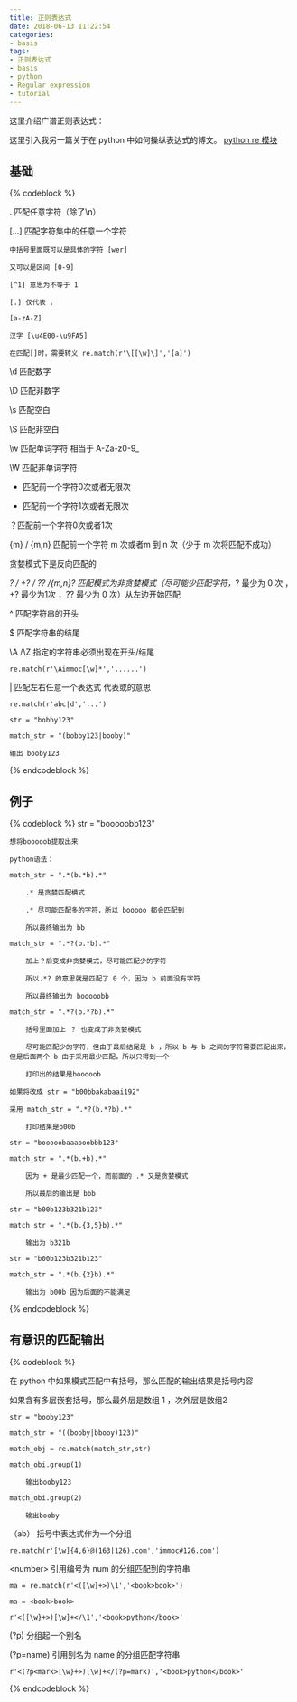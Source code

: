 ```yaml
---
title: 正则表达式
date: 2018-06-13 11:22:54
categories:
- basis
tags:
- 正则表达式
- basis
- python
- Regular expression
- tutorial
---
```

这里介绍广谱正则表达式：
<!--more-->
这里引入我另一篇关于在 python 中如何操纵表达式的博文。
[python re 模块](https://benpaodewoniu.github.io/2018/06/08/python8/)
## 基础
{% codeblock %}

 . 匹配任意字符（除了\n）

[...] 匹配字符集中的任意一个字符

	中括号里面既可以是具体的字符 [wer]

	又可以是区间 [0-9]

	[^1] 意思为不等于 1

	[.] 仅代表 .

	[a-zA-Z]

	汉字 [\u4E00-\u9FA5]

	在匹配[]时，需要转义 re.match(r'\[[\w]\]','[a]')

\d 匹配数字

\D 匹配非数字

\s 匹配空白

\S 匹配非空白

\w 匹配单词字符 相当于 A-Za-z0-9_

\W 匹配非单词字符

* 匹配前一个字符0次或者无限次

+ 匹配前一个字符1次或者无限次

？匹配前一个字符0次或者1次

{m} / {m,n} 匹配前一个字符 m 次或者m 到 n 次（少于 m 次将匹配不成功）

贪婪模式下是反向匹配的

*? / +? / ?? /{m,n}? 匹配模式为非贪婪模式（尽可能少匹配字符，*? 最少为 0 次 ， +? 最少为1次 ，?? 最少为 0 次）从左边开始匹配

^ 匹配字符串的开头

$ 匹配字符串的结尾

\A /\Z 指定的字符串必须出现在开头/结尾

	re.match(r'\Aimmoc[\w]*','......')

| 匹配左右任意一个表达式 代表或的意思

	re.match(r'abc|d','...')

	str = "bobby123"
	
	match_str = "(bobby123|booby)"

	输出 booby123
	
{% endcodeblock %}
## 例子
{% codeblock %}
str = "booooobb123"
	
	想将booooob提取出来

	python语法：

	match_str = ".*(b.*b).*"

		.* 是贪婪匹配模式

		.* 尽可能匹配多的字符，所以 booooo 都会匹配到

		所以最终输出为 bb

	match_str = ".*?(b.*b).*"

		加上？后变成非贪婪模式，尽可能匹配少的字符

		所以.*? 的意思就是匹配了 0 个，因为 b 前面没有字符

		所以最终输出为 booooobb

	match_str = ".*?(b.*?b).*"

		括号里面加上 ？ 也变成了非贪婪模式

		尽可能匹配少的字符，但由于最后结尾是 b ，所以 b 与 b 之间的字符需要匹配出来，但是后面两个 b 由于采用最少匹配，所以只得到一个

		打印出的结果是booooob

	如果将改成 str = "b00bbakabaai192"

	采用 match_str = ".*?(b.*?b).*"

		打印结果是b00b

	str = "booooobaaaooobbb123"

	match_str = ".*(b.+b).*"

		因为 + 是最少匹配一个，而前面的 .* 又是贪婪模式

		所以最后的输出是 bbb

  	str = "b00b123b321b123"
	
	match_str = ".*(b.{3,5}b).*"

		输出为 b321b

	str = "b00b123b321b123"
	
	match_str = ".*(b.{2}b).*"

		输出为 b00b 因为后面的不能满足
		
{% endcodeblock %}
## 有意识的匹配输出
{% codeblock %}

在 python 中如果模式匹配中有括号，那么匹配的输出结果是括号内容

如果含有多层嵌套括号，那么最外层是数组 1 ，次外层是数组2

	str = "booby123"

	match_str = "((booby|bbooy)123)"

	match_obj = re.match(match_str,str)

	match_obi.group(1)

		输出booby123
	
	match_obi.group(2)

		输出booby
	
（ab） 括号中表达式作为一个分组

	re.match(r'[\w]{4,6}@(163|126).com','immoc#126.com')

\<number> 引用编号为 num 的分组匹配到的字符串

	ma = re.match(r'<([\w]+>)\1','<book>book>')

	ma = <book>book>

	r'<([\w}+>)[\w]+</\1','<book>python</book>'

(?p<name>) 分组起一个别名

(?p=name) 引用别名为 name 的分组匹配字符串

	r'<(?p<mark>[\w}+>)[\w]+</(?p=mark)','<book>python</book>'

{% endcodeblock %}